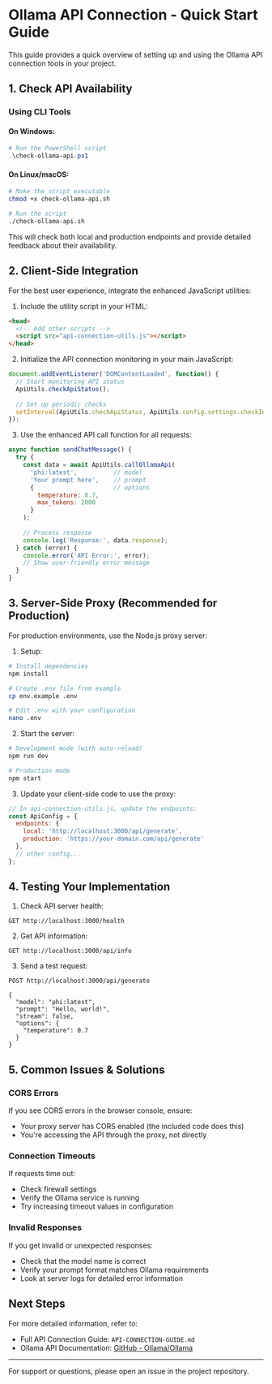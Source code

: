 # Ollama API Connection - Quick Start Guide

This guide provides a quick overview of setting up and using the Ollama API connection tools in your project.

## 1. Check API Availability

### Using CLI Tools

#### On Windows:

```powershell
# Run the PowerShell script
.\check-ollama-api.ps1
```

#### On Linux/macOS:

```bash
# Make the script executable
chmod +x check-ollama-api.sh

# Run the script
./check-ollama-api.sh
```

This will check both local and production endpoints and provide detailed feedback about their availability.

## 2. Client-Side Integration

For the best user experience, integrate the enhanced JavaScript utilities:

1. Include the utility script in your HTML:

```html
<head>
  <!-- Add other scripts -->
  <script src="api-connection-utils.js"></script>
</head>
```

2. Initialize the API connection monitoring in your main JavaScript:

```javascript
document.addEventListener('DOMContentLoaded', function() {
  // Start monitoring API status
  ApiUtils.checkApiStatus();
  
  // Set up periodic checks
  setInterval(ApiUtils.checkApiStatus, ApiUtils.config.settings.checkInterval);
});
```

3. Use the enhanced API call function for all requests:

```javascript
async function sendChatMessage() {
  try {
    const data = await ApiUtils.callOllamaApi(
      'phi:latest',          // model
      'Your prompt here',    // prompt
      {                      // options
        temperature: 0.7,
        max_tokens: 2000
      }
    );
    
    // Process response
    console.log('Response:', data.response);
  } catch (error) {
    console.error('API Error:', error);
    // Show user-friendly error message
  }
}
```

## 3. Server-Side Proxy (Recommended for Production)

For production environments, use the Node.js proxy server:

1. Setup:

```bash
# Install dependencies
npm install

# Create .env file from example
cp env.example .env

# Edit .env with your configuration
nano .env
```

2. Start the server:

```bash
# Development mode (with auto-reload)
npm run dev

# Production mode
npm start
```

3. Update your client-side code to use the proxy:

```javascript
// In api-connection-utils.js, update the endpoints:
const ApiConfig = {
  endpoints: {
    local: 'http://localhost:3000/api/generate',
    production: 'https://your-domain.com/api/generate'
  },
  // other config...
};
```

## 4. Testing Your Implementation

1. Check API server health:

```
GET http://localhost:3000/health
```

2. Get API information:

```
GET http://localhost:3000/api/info
```

3. Send a test request:

```
POST http://localhost:3000/api/generate

{
  "model": "phi:latest",
  "prompt": "Hello, world!",
  "stream": false,
  "options": {
    "temperature": 0.7
  }
}
```

## 5. Common Issues & Solutions

### CORS Errors

If you see CORS errors in the browser console, ensure:

- Your proxy server has CORS enabled (the included code does this)
- You're accessing the API through the proxy, not directly

### Connection Timeouts

If requests time out:

- Check firewall settings
- Verify the Ollama service is running
- Try increasing timeout values in configuration

### Invalid Responses

If you get invalid or unexpected responses:

- Check that the model name is correct
- Verify your prompt format matches Ollama requirements
- Look at server logs for detailed error information

## Next Steps

For more detailed information, refer to:

- Full API Connection Guide: `API-CONNECTION-GUIDE.md`
- Ollama API Documentation: [GitHub - Ollama/Ollama](https://github.com/ollama/ollama/blob/main/docs/api.md)

---

For support or questions, please open an issue in the project repository. 